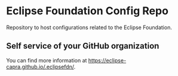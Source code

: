 # Eclipse Foundation Config Repo

Repository to host configurations related to the Eclipse Foundation.

## Self service of your GitHub organization

You can find more information at <https://eclipse-capra.github.io/.eclipsefdn/>.
